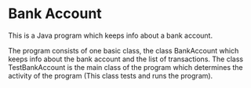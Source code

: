 # Bank Account

This is a Java program which keeps info about a bank account. 

The program consists of one basic class, the class BankAccount which keeps info about the bank account and the list of transactions. 
The class TestBankAccount is the main class of the program which determines the activity of the program (This class tests and runs the program).
